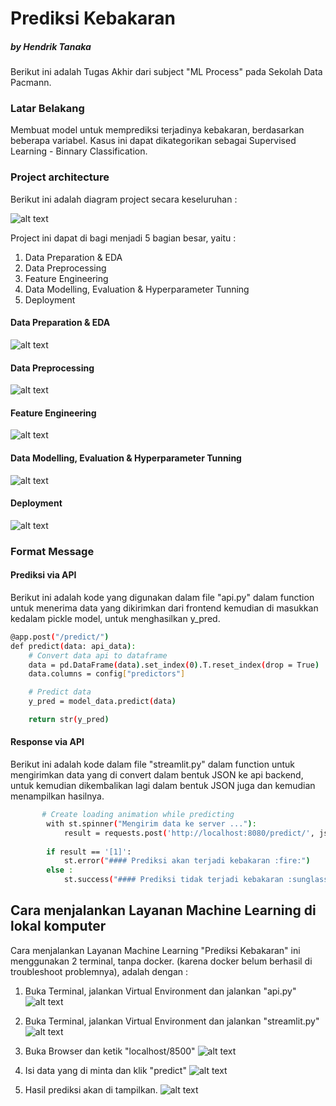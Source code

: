 # Prediksi Kebakaran 
##### by Hendrik Tanaka
  
  
Berikut ini adalah Tugas Akhir dari subject "ML Process" pada Sekolah Data Pacmann.

### Latar Belakang
Membuat model untuk memprediksi terjadinya kebakaran, berdasarkan beberapa variabel. Kasus ini dapat dikategorikan sebagai Supervised Learning - Binnary Classification.

### Project architecture
Berikut ini adalah diagram project secara keseluruhan :  

![alt text](https://github.com/hendrikt1479/ml_project_final/blob/master/images/project.png?raw=true)

Project ini dapat di bagi menjadi 5 bagian besar, yaitu :
1. Data Preparation & EDA
2. Data Preprocessing
3. Feature Engineering
4. Data Modelling, Evaluation & Hyperparameter Tunning
5. Deployment

#### Data Preparation & EDA
![alt text](https://github.com/hendrikt1479/ml_project_final/blob/master/images/dataprep.png?raw=true)

#### Data Preprocessing
![alt text](https://github.com/hendrikt1479/ml_project_final/blob/master/images/datapreprop.png?raw=true)

#### Feature Engineering
![alt text](https://github.com/hendrikt1479/ml_project_final/blob/master/images/feateng.png?raw=true)

#### Data Modelling, Evaluation & Hyperparameter Tunning
![alt text](https://github.com/hendrikt1479/ml_project_final/blob/master/images/model.png?raw=true)

#### Deployment
![alt text](https://github.com/hendrikt1479/ml_project_final/blob/master/images/deploy.png?raw=true)

### Format Message
#### Prediksi via API
Berikut ini adalah kode yang digunakan dalam file "api.py" dalam function untuk menerima data yang dikirimkan dari frontend kemudian di masukkan kedalam pickle model, untuk menghasilkan y_pred.
```bash
@app.post("/predict/")
def predict(data: api_data):    
    # Convert data api to dataframe
    data = pd.DataFrame(data).set_index(0).T.reset_index(drop = True)  # type: ignore
    data.columns = config["predictors"]

    # Predict data
    y_pred = model_data.predict(data)

    return str(y_pred)
```

#### Response via API
Berikut ini adalah kode dalam file "streamlit.py" dalam function untuk mengirimkan data yang di convert dalam bentuk JSON ke api backend, untuk kemudian dikembalikan lagi dalam bentuk JSON juga dan kemudian menampilkan hasilnya.
```bash
       # Create loading animation while predicting
        with st.spinner("Mengirim data ke server ..."):
            result = requests.post('http://localhost:8080/predict/', json = raw_data).json()
       
        if result == '[1]':
            st.error("#### Prediksi akan terjadi kebakaran :fire:")
        else :
            st.success("#### Prediksi tidak terjadi kebakaran :sunglasses:")
```

## Cara menjalankan Layanan Machine Learning di lokal komputer
Cara menjalankan Layanan Machine Learning "Prediksi Kebakaran" ini menggunakan 2 terminal, tanpa docker. (karena docker belum berhasil di troubleshoot problemnya), adalah dengan :
1. Buka Terminal, jalankan Virtual Environment dan jalankan "api.py"
   ![alt text](https://github.com/hendrikt1479/ml_project_final/blob/master/images/api.png?raw=true)
    
2. Buka Terminal, jalankan Virtual Environment dan jalankan "streamlit.py"
   ![alt text](https://github.com/hendrikt1479/ml_project_final/blob/master/images/streamlit.png?raw=true)
   
3. Buka Browser dan ketik "localhost/8500"
   ![alt text](https://github.com/hendrikt1479/ml_project_final/blob/master/images/frontend.png?raw=true)
   
4. Isi data yang di minta dan klik "predict"
   ![alt text](https://github.com/hendrikt1479/ml_project_final/blob/master/images/predict.png?raw=true)
   
5. Hasil prediksi akan di tampilkan.
   ![alt text](https://github.com/hendrikt1479/ml_project_final/blob/master/images/result.png?raw=true)
  

